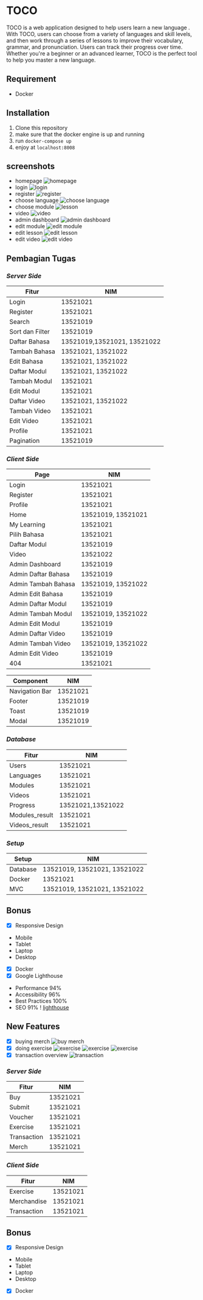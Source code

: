 # TOCO
TOCO is a web application designed to help users learn a new language . With TOCO, users can choose from a variety of languages and skill levels, and then work through a series of lessons to improve their vocabulary, grammar, and pronunciation. Users can track their progress over time. Whether you're a beginner or an advanced learner, TOCO is the perfect tool to help you master a new language.

## Requirement
- Docker

## Installation
1. Clone this repository
2. make sure that the docker engine is up and running
3. run `docker-compose up`
4. enjoy at `localhost:8008`

## screenshots
- homepage
![homepage](img/homepage-guest.png)
- login
  ![login](img/login.png)
- register
  ![register](img/register.png)
- choose language
    ![choose language](img/learning.png)
- choose module
  ![lesson](img/module.png)
- video
  ![video](img/video.png)
- admin dashboard
  ![admin dashboard](img/admin-dashboard.png)
- edit module
  ![edit module](img/edit-module.png)
- edit lesson
  ![edit lesson](img/edit-module-vid.png)
- edit video
  ![edit video](img/edit-video.png)


## Pembagian Tugas
### _Server Side_

| Fitur                    | NIM      |
| ------------------------ | -------- |
| Login                    |  13521021|
| Register                 |  13521021        |
| Search                   | 13521019 |
| Sort dan Filter          |  13521019 |
| Daftar Bahasa            | 13521019,13521021, 13521022  |
| Tambah Bahasa             | 13521021, 13521022 |
| Edit Bahasa             | 13521021, 13521022 |
| Daftar Modul              |13521021, 13521022 |
| Tambah Modul             | 13521021|
| Edit Modul             | 13521021|
| Daftar Video|  13521021, 13521022|
| Tambah Video             | 13521021 |
| Edit Video            | 13521021 |
| Profile             | 13521021 |
| Pagination               | 13521019         |

### _Client Side_

| Page                     | NIM      |
| ------------------------ | -------- |
| Login                    | 13521021         |
| Register                 | 13521021         |
| Profile                     |     13521021     |
| Home                     | 13521019, 13521021 |
| My Learning              | 13521021 |
| Pilih Bahasa              | 13521021 |
| Daftar Modul              | 13521019 |
| Video              | 13521022 |
| Admin Dashboard           | 13521019 |
| Admin Daftar Bahasa              | 13521019 |
| Admin Tambah Bahasa              | 13521019, 13521022 |
| Admin Edit Bahasa              | 13521019 |
| Admin Daftar Modul              | 13521019 |
| Admin Tambah Modul              | 13521019, 13521022 |
| Admin Edit Modul              | 13521019 |
| Admin Daftar Video              | 13521019 |
| Admin Tambah Video              | 13521019, 13521022 |
| Admin Edit Video              | 13521019 |
| 404             | 13521021 |

| Component                | NIM      |
| ------------------------ | -------- |
| Navigation Bar           |  13521021|
| Footer               | 13521019 |
| Toast               | 13521019 |
| Modal               | 13521019 |

### _Database_

| Fitur                    | NIM      |
| ------------------------ | -------- |
| Users                    | 13521021         |
| Languages                     | 13521021 |
| Modules                    | 13521021 |
| Videos                    | 13521021 |
| Progress                    | 13521021,13521022 |
| Modules_result                    | 13521021 |
| Videos_result                    | 13521021 |

### _Setup_

| Setup                    | NIM      |
| ------------------------ | -------- |
| Database                 |     13521019, 13521021, 13521022     |
| Docker                   |       13521021   |
| MVC                      |  13521019, 13521021, 13521022|

## Bonus
- [x] Responsive Design
- Mobile
- Tablet
- Laptop
- Desktop
- [x] Docker
- [x] Google Lighthouse
- Performance 94%
- Accessibility 96%
- Best Practices 100%
- SEO 91%
! [lighthouse](img/lighthouse.png)
 
## New Features
- [x] buying merch
![buy merch](img/merch.jpg)
- [x] doing exercise
![exercise](img/exer.jpg)
![exercise](img/quiz.jpg)
![exercise](img/complete.jpg) 
- [x] transaction overview
![transaction](img/trans.jpg)

### _Server Side_

| Fitur                    | NIM      |
| ------------------------ | -------- |
| Buy                    |  13521021|
| Submit                |  13521021        |
| Voucher                   | 13521021 |
| Exercise        |  13521021 |
| Transaction            | 13521021  |
| Merch           | 13521021  |

### _Client Side_

| Fitur                    | NIM      |
| ------------------------ | -------- |
| Exercise                    |  13521021|
| Merchandise                |  13521021        |
| Transaction                   | 13521021 |

## Bonus
- [x] Responsive Design
- Mobile
- Tablet
- Laptop
- Desktop
- [x] Docker